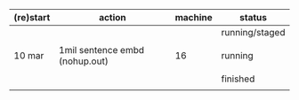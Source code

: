(re)start|action|machine|status
-|-|-|-
||||running/staged
||||
10 mar|1mil sentence embd (nohup.out)|16|running
||||
||||finished
||||